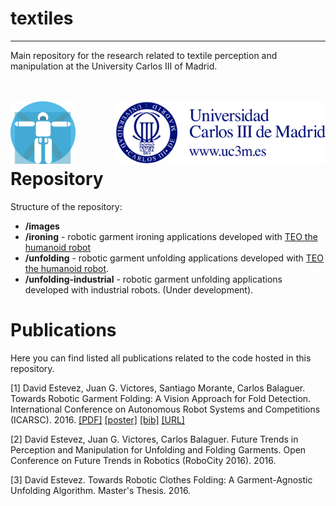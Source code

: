 # textiles
------------

Main repository for the research related to textile perception and manipulation at the University Carlos III of Madrid.

<br><br>
<img src="images/roboticslab.png" height="100px" align= "left"> <img src="images/uc3m.png" height="100px" align="right"><br><br><br><br>


# Repository
Structure of the repository:
* **/images**
* **/ironing** - robotic garment ironing applications developed with [TEO the humanoid robot](https://github.com/roboticslab-uc3m/teo-main)
* **/unfolding** - robotic garment unfolding applications developed with [TEO the humanoid robot](https://github.com/roboticslab-uc3m/teo-main).
* **/unfolding-industrial** - robotic garment unfolding applications developed with industrial robots. (Under development).


# Publications
Here you can find listed all publications related to the code hosted in this repository.

<a id="1">[1]</a> David Estevez, Juan G. Victores, Santiago Morante, Carlos Balaguer. Towards Robotic Garment Folding: A Vision Approach for Fold Detection. International Conference on Autonomous Robot Systems and Competitions (ICARSC). 2016. [[PDF]](http://roboticslab.uc3m.es/roboticslab/sites/default/files/estevez2016towards-preprint.pdf) [[poster]](http://www.slideshare.net/JuanGVictores/estevez2016towardsposter) [[bib]](doc/bib/estevez2016towards.bib) [[URL]](http://icarsc2016.ipb.pt/docs/ProgramaICARSC.pdf)

<a id="2">[2]</a> David Estevez, Juan G. Victores, Carlos Balaguer. Future Trends in Perception and Manipulation for Unfolding and Folding Garments. Open Conference on Future Trends in Robotics (RoboCity 2016). 2016.

<a id="3">[3]</a> David Estevez. Towards Robotic Clothes Folding: A Garment-Agnostic Unfolding Algorithm. Master's Thesis. 2016.

